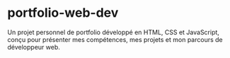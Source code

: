 # portfolio-web-dev
Un projet personnel de portfolio développé en HTML, CSS et JavaScript, conçu pour présenter mes compétences, mes projets et mon parcours de développeur web.
